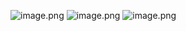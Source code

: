 ![image.png](https://yaaame-1317851743.cos.ap-beijing.myqcloud.com/undefinedPasted%20image%2020230131185806.png)
![image.png](https://yaaame-1317851743.cos.ap-beijing.myqcloud.com/undefinedPasted%20image%2020230131181055.png)
![image.png](https://yaaame-1317851743.cos.ap-beijing.myqcloud.com/undefinedPasted%20image%2020230131185429.png)
